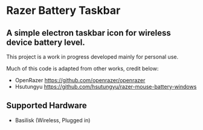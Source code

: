 # Razer Battery Taskbar
## A simple electron taskbar icon for wireless device battery level.
This project is a work in progress developed mainly for personal use.

Much of this code is adapted from other works, credit below:
* OpenRazer https://github.com/openrazer/openrazer
* Hsutungyu https://github.com/hsutungyu/razer-mouse-battery-windows

## Supported Hardware
* Basilisk (Wireless, Plugged in)